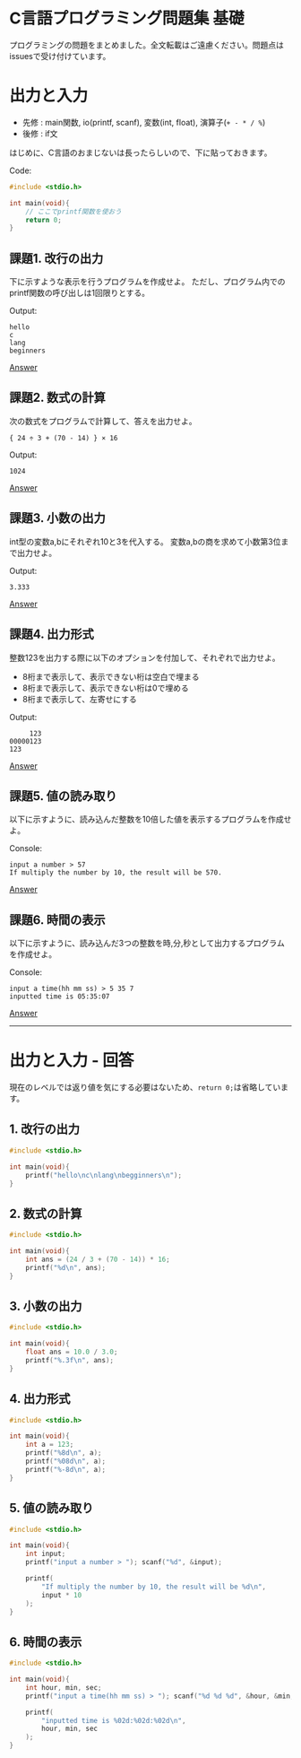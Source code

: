
C言語プログラミング問題集 基礎
==========================

プログラミングの問題をまとめました。全文転載はご遠慮ください。問題点はissuesで受け付けています。

# 出力と入力

- 先修 : main関数, io(printf, scanf), 変数(int, float), 演算子(`+ - * / %`)
- 後修 : if文

はじめに、C言語のおまじないは長ったらしいので、下に貼っておきます。

Code:

~~~ c
#include <stdio.h>

int main(void){
	// ここでprintf関数を使おう
	return 0;
}
~~~

## 課題1. 改行の出力

下に示すような表示を行うプログラムを作成せよ。
ただし、プログラム内でのprintf関数の呼び出しは1回限りとする。

Output:

	hello
	c
	lang
	beginners

[Answer](#io1)

## 課題2. 数式の計算

次の数式をプログラムで計算して、答えを出力せよ。

	{ 24 ÷ 3 + (70 - 14) } × 16

Output:

	1024

[Answer](#io2)

## 課題3. 小数の出力

int型の変数a,bにそれぞれ10と3を代入する。
変数a,bの商を求めて小数第3位まで出力せよ。

Output:

	3.333

[Answer](#io3)

## 課題4. 出力形式

整数123を出力する際に以下のオプションを付加して、それぞれで出力せよ。

- 8桁まで表示して、表示できない桁は空白で埋まる
- 8桁まで表示して、表示できない桁は0で埋める
- 8桁まで表示して、左寄せにする

Output:

	     123
	00000123
	123

[Answer](#io4)

## 課題5. 値の読み取り

以下に示すように、読み込んだ整数を10倍した値を表示するプログラムを作成せよ。

Console:

	input a number > 57
	If multiply the number by 10, the result will be 570.

[Answer](#io5)

## 課題6. 時間の表示

以下に示すように、読み込んだ3つの整数を時,分,秒として出力するプログラムを作成せよ。

Console:

	input a time(hh mm ss) > 5 35 7
	inputted time is 05:35:07
	

[Answer](#io6)






----

# 出力と入力 - 回答

現在のレベルでは返り値を気にする必要はないため、`return 0;`は省略しています。

<a name="io1"></a>
## 1. 改行の出力
~~~ c
#include <stdio.h>

int main(void){
	printf("hello\nc\nlang\nbegginners\n");
}
~~~

<a name="io2"></a>
## 2. 数式の計算
~~~ c
#include <stdio.h>

int main(void){
	int ans = (24 / 3 + (70 - 14)) * 16;
	printf("%d\n", ans);
}
~~~

<a name="io3"></a>
## 3. 小数の出力
~~~ c
#include <stdio.h>

int main(void){
	float ans = 10.0 / 3.0;
	printf("%.3f\n", ans);
}
~~~

<a name="io4"></a>
## 4. 出力形式
~~~ c
#include <stdio.h>

int main(void){
	int a = 123;
	printf("%8d\n", a);
	printf("%08d\n", a);
	printf("%-8d\n", a);
}
~~~

<a name="io5"></a>
## 5. 値の読み取り
~~~ c
#include <stdio.h>

int main(void){
	int input;
	printf("input a number > "); scanf("%d", &input);

	printf(
		"If multiply the number by 10, the result will be %d\n", 
		input * 10
	);
}
~~~

<a name="io6"></a>
## 6. 時間の表示
~~~ c
#include <stdio.h>

int main(void){
	int hour, min, sec;
	printf("input a time(hh mm ss) > "); scanf("%d %d %d", &hour, &min, &sec);

	printf(
		"inputted time is %02d:%02d:%02d\n",
		hour, min, sec
	);
}
~~~











